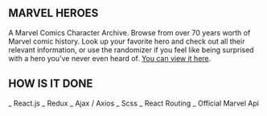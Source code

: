 ## MARVEL HEROES

A Marvel Comics Character Archive.
Browse from over 70 years worth of Marvel comic history. Look up your favorite hero and check out all their relevant information, or use the randomizer if you feel like being surprised with a hero you've never even heard of.
[You can view it here](https://ecstatic-brahmagupta-5eab95.netlify.app/).

## HOW IS IT DONE

_ React.js
_ Redux
_ Ajax / Axios
_ Scss
_ React Routing
_ Official Marvel Api
